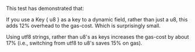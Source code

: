 This test has demonstrated that:

If you use a Key { u8 } as a key to a dynamic field, rather than just a u8, this adds 12% overhead to the gas-cost. Which is surprisingly small.

Using utf8 strings, rather than u8's as keys increases the gas-cost by about 17% (i.e., switching from utf8 to u8's saves 15% on gas).
